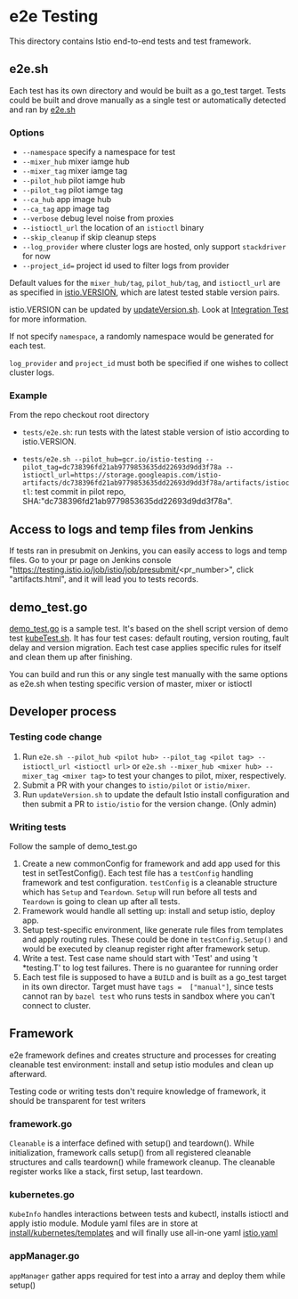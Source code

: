# e2e Testing

This directory contains Istio end-to-end tests and test framework.


## e2e.sh

Each test has its own directory and would be built as a go_test target.
Tests could be built and drove manually as a single test or automatically detected and ran by [e2e.sh](../e2e.sh)

### Options
* `--namespace` specify a namespace for test
* `--mixer_hub` mixer iamge hub
* `--mixer_tag` mixer iamge tag
* `--pilot_hub` pilot iamge hub
* `--pilot_tag` pilot iamge tag
* `--ca_hub` app image hub
* `--ca_tag` app image tag
* `--verbose` debug level noise from proxies
* `--istioctl_url` the location of an `istioctl` binary
* `--skip_cleanup` if skip cleanup steps
* `--log_provider` where cluster logs are hosted, only support `stackdriver` for now
* `--project_id=` project id used to filter logs from provider

Default values for the `mixer_hub/tag`, `pilot_hub/tag`, and `istioctl_url` are as specified in
[istio.VERSION](../../istio.VERSION), which are latest tested stable version pairs.

istio.VERSION can be updated by [updateVersion.sh](../../updateVersion.sh).
Look at [Integration Test](https://github.com/istio/istio/tree/master/tests#updateversionsh) for more information.

If not specify `namespace`, a randomly namespace would be generated for each test.

`log_provider` and `project_id` must both be specified if one wishes to collect cluster logs.

### Example
From the repo checkout root directory

* `tests/e2e.sh`: run tests with the latest stable version of istio according to istio.VERSION.

* `tests/e2e.sh --pilot_hub=gcr.io/istio-testing --pilot_tag=dc738396fd21ab9779853635dd22693d9dd3f78a --istioctl_url=https://storage.googleapis.com/istio-artifacts/dc738396fd21ab9779853635dd22693d9dd3f78a/artifacts/istioctl`: test commit in pilot repo, SHA:"dc738396fd21ab9779853635dd22693d9dd3f78a".


## Access to logs and temp files from Jenkins

If tests ran in presubmit on Jenkins, you can easily access to logs and temp files. Go to your pr page on Jenkins console "https://testing.istio.io/job/istio/job/presubmit/<pr_number>", click "artifacts.html", and it will lead you to tests records.

## demo_test.go

[demo_test.go](tests/bookinfo/demo_test.go) is a sample test.
It's based on the shell script version of demo test [kubeTest.sh](../kubeTest.sh). It has four test cases: default routing, version routing, fault delay and version migration. Each test case applies specific rules for itself and clean them up after finishing.

You can build and run this or any single test manually with the same options as e2e.sh when testing specific version of master, mixer or istioctl


## Developer process

### Testing code change
1. Run `e2e.sh --pilot_hub <pilot hub> --pilot_tag <pilot tag> --istioctl_url <istioctl url>` or
   `e2e.sh --mixer_hub <mixer hub> --mixer_tag <mixer tag>` to test your changes to pilot, mixer, respectively.
2. Submit a PR with your changes to `istio/pilot` or `istio/mixer`.
3. Run `updateVersion.sh` to update the default Istio install configuration and then
   submit a PR  to `istio/istio` for the version change. (Only admin)

### Writing tests
Follow the sample of demo_test.go
1. Create a new commonConfig for framework and add app used for this test in setTestConfig().
   Each test file has a `testConfig` handling framework and test configuration.
   `testConfig` is a cleanable structure which has  `Setup` and `Teardown`. `Setup` will run before all tests and `Teardown`
   is going to clean up after all tests.
2. Framework would handle all setting up: install and setup istio, deploy app.
3. Setup test-specific environment, like generate rule files from templates and apply routing rules.
   These could be done in `testConfig.Setup()` and would be executed by cleanup register right after framework setup.
4. Write a test. Test case name should start with 'Test' and using 't *testing.T' to log test failures.
   There is no guarantee for running order
4. Each test file is supposed to have a `BUILD` and is built as a go_test target in its own director. Target must have
   `tags =  ["manual"]`, since tests cannot ran by `bazel test` who runs tests in sandbox where you can't connect to cluster.


## Framework

e2e framework defines and creates structure and processes for creating cleanable test environment: install and setup istio modules and clean up afterward.

Testing code or writing tests don't require knowledge of framework, it should be transparent for test writers

### framework.go
`Cleanable` is a interface defined with setup() and teardown(). While initialization, framework calls setup() from all registered cleanable structures and calls teardown() while framework cleanup. The cleanable register works like a stack, first setup, last teardown.

### kubernetes.go
`KubeInfo` handles interactions between tests and kubectl, installs istioctl and apply istio module. Module yaml files are in store at [install/kubernetes/templates](../../install/kubernetes/templates) and will finally use all-in-one yaml [istio.yaml](../../install/kubernetes/istio.yaml)

### appManager.go
`appManager` gather apps required for test into a array and deploy them while setup()



